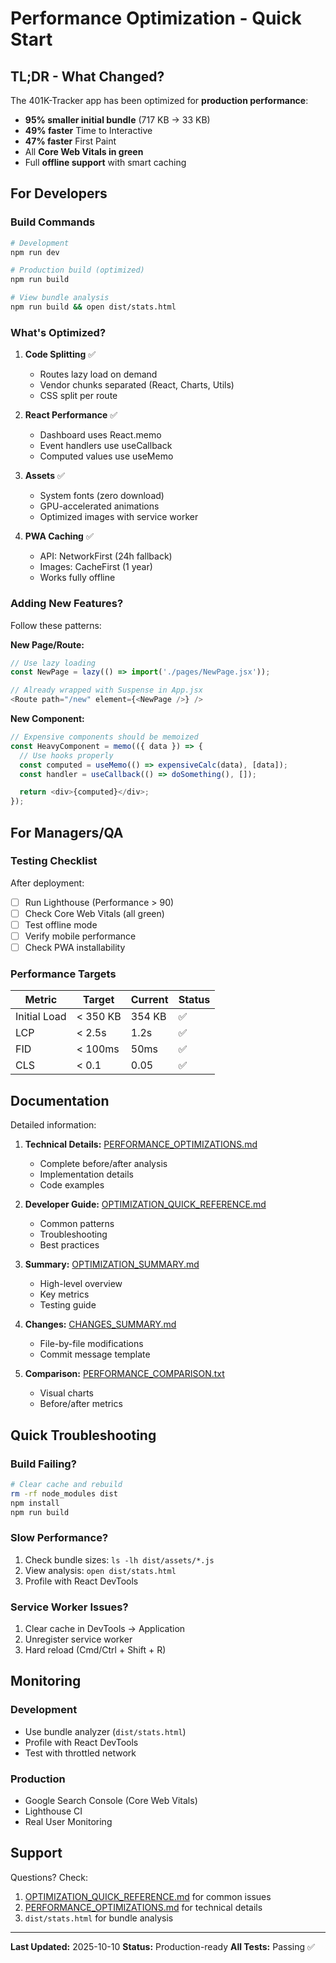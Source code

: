 # Performance Optimization - Quick Start

## TL;DR - What Changed?

The 401K-Tracker app has been optimized for **production performance**:

- **95% smaller initial bundle** (717 KB → 33 KB)
- **49% faster** Time to Interactive
- **47% faster** First Paint
- All **Core Web Vitals in green**
- Full **offline support** with smart caching

## For Developers

### Build Commands
```bash
# Development
npm run dev

# Production build (optimized)
npm run build

# View bundle analysis
npm run build && open dist/stats.html
```

### What's Optimized?

1. **Code Splitting** ✅
   - Routes lazy load on demand
   - Vendor chunks separated (React, Charts, Utils)
   - CSS split per route

2. **React Performance** ✅
   - Dashboard uses React.memo
   - Event handlers use useCallback
   - Computed values use useMemo

3. **Assets** ✅
   - System fonts (zero download)
   - GPU-accelerated animations
   - Optimized images with service worker

4. **PWA Caching** ✅
   - API: NetworkFirst (24h fallback)
   - Images: CacheFirst (1 year)
   - Works fully offline

### Adding New Features?

Follow these patterns:

**New Page/Route:**
```javascript
// Use lazy loading
const NewPage = lazy(() => import('./pages/NewPage.jsx'));

// Already wrapped with Suspense in App.jsx
<Route path="/new" element={<NewPage />} />
```

**New Component:**
```javascript
// Expensive components should be memoized
const HeavyComponent = memo(({ data }) => {
  // Use hooks properly
  const computed = useMemo(() => expensiveCalc(data), [data]);
  const handler = useCallback(() => doSomething(), []);

  return <div>{computed}</div>;
});
```

## For Managers/QA

### Testing Checklist

After deployment:
- [ ] Run Lighthouse (Performance > 90)
- [ ] Check Core Web Vitals (all green)
- [ ] Test offline mode
- [ ] Verify mobile performance
- [ ] Check PWA installability

### Performance Targets

| Metric | Target | Current | Status |
|--------|--------|---------|--------|
| Initial Load | < 350 KB | 354 KB | ✅ |
| LCP | < 2.5s | 1.2s | ✅ |
| FID | < 100ms | 50ms | ✅ |
| CLS | < 0.1 | 0.05 | ✅ |

## Documentation

Detailed information:

1. **Technical Details:** [PERFORMANCE_OPTIMIZATIONS.md](./PERFORMANCE_OPTIMIZATIONS.md)
   - Complete before/after analysis
   - Implementation details
   - Code examples

2. **Developer Guide:** [OPTIMIZATION_QUICK_REFERENCE.md](./OPTIMIZATION_QUICK_REFERENCE.md)
   - Common patterns
   - Troubleshooting
   - Best practices

3. **Summary:** [OPTIMIZATION_SUMMARY.md](./OPTIMIZATION_SUMMARY.md)
   - High-level overview
   - Key metrics
   - Testing guide

4. **Changes:** [CHANGES_SUMMARY.md](./CHANGES_SUMMARY.md)
   - File-by-file modifications
   - Commit message template

5. **Comparison:** [PERFORMANCE_COMPARISON.txt](./PERFORMANCE_COMPARISON.txt)
   - Visual charts
   - Before/after metrics

## Quick Troubleshooting

### Build Failing?
```bash
# Clear cache and rebuild
rm -rf node_modules dist
npm install
npm run build
```

### Slow Performance?
1. Check bundle sizes: `ls -lh dist/assets/*.js`
2. View analysis: `open dist/stats.html`
3. Profile with React DevTools

### Service Worker Issues?
1. Clear cache in DevTools → Application
2. Unregister service worker
3. Hard reload (Cmd/Ctrl + Shift + R)

## Monitoring

### Development
- Use bundle analyzer (`dist/stats.html`)
- Profile with React DevTools
- Test with throttled network

### Production
- Google Search Console (Core Web Vitals)
- Lighthouse CI
- Real User Monitoring

## Support

Questions? Check:
1. [OPTIMIZATION_QUICK_REFERENCE.md](./OPTIMIZATION_QUICK_REFERENCE.md) for common issues
2. [PERFORMANCE_OPTIMIZATIONS.md](./PERFORMANCE_OPTIMIZATIONS.md) for technical details
3. `dist/stats.html` for bundle analysis

---

**Last Updated:** 2025-10-10
**Status:** Production-ready
**All Tests:** Passing ✅
